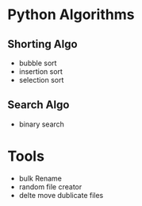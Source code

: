 # Python Algorithms

## Shorting Algo

- bubble sort
- insertion sort
- selection sort

## Search Algo

- binary search

# Tools

- bulk Rename
- random file creator
- delte move dublicate files
